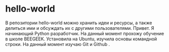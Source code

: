 # hello-world
В репозитории hello-world можно хранить идеи и ресурсы, а также делиться ими и обсуждать их с другими пользователями.
Привет. Я начинающий Python разработчик. На данный момент прохожу обучение в школе BEEGEEK. Установила на  Ubuntu, изучила основы командной строки. На данный момент изучаю Git и Github .

